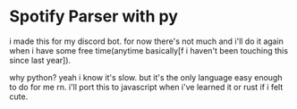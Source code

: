 <h1>
Spotify Parser with py 
</h1>

i made this for my discord bot. for now there's not much and i'll do it again when i have some free time(anytime basically[f i haven't been touching this since last year]).

why python? yeah i know it's slow. but it's the only language easy enough to do for me rn. i'll port this to javascript when i've learned it or rust if i felt cute.
